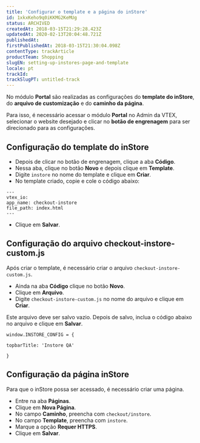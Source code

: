 ```yaml
---
title: 'Configurar o template e a página do inStore'
id: 1xkxKeho9q0iKKMG2KeMUg
status: ARCHIVED
createdAt: 2018-03-15T21:29:28.423Z
updatedAt: 2020-02-13T20:04:48.721Z
publishedAt: 
firstPublishedAt: 2018-03-15T21:30:04.098Z
contentType: trackArticle
productTeam: Shopping
slugEN: setting-up-instores-page-and-template
locale: pt
trackId: 
trackSlugPT: untitled-track
---
```


No módulo __Portal__ são realizadas as configurações do __template do inStore__, do __arquivo de customização__ e do __caminho da página__.

Para isso, é necessário acessar o módulo __Portal__ no Admin da VTEX, selecionar o website desejado e clicar no __botão de engrenagem__ para ser direcionado para as configurações.

## Configuração do template do inStore

- Depois de clicar no botão de engrenagem, clique a aba __Código__.
- Nessa aba, clique no botão __Novo__ e depois clique em __Template__.
- Digite `instore` no nome do template e clique em __Criar__.
- No template criado, copie e cole o código abaixo:  

```
---
vtex_io:
app_name: checkout-instore
file_path: index.html
---
```

- Clique em __Salvar__.

## Configuração do arquivo checkout-instore-custom.js

Após criar o template, é necessário criar o arquivo `checkout-instore-custom.js`.

- Ainda na aba __Código__ clique no botão __Novo__.
- Clique em __Arquivo__.
- Digite `checkout-instore-custom.js` no nome do arquivo e clique em __Criar__.

Este arquivo deve ser salvo vazio. Depois de salvo, inclua o código abaixo no arquivo e clique em __Salvar__.

    window.INSTORE_CONFIG = {
    
    topbarTitle: 'Instore QA'
    
    }

## Configuração da página inStore

Para que o inStore possa ser acessado, é necessário criar uma página.

- Entre na aba __Páginas__.
- Clique em __Nova Página__.
- No campo __Caminho__, preencha com `checkout/instore`.
- No campo __Template__, preencha com `instore`.
- Marque a opção __Requer HTTPS__.
- Clique em __Salvar__.
